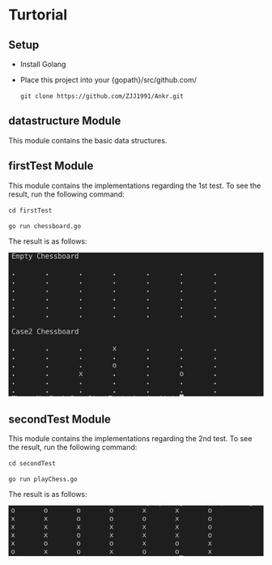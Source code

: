 # Turtorial

## Setup

* Install Golang
* Place this project into your {gopath}/src/github.com/

    `git clone https://github.com/ZJJ1991/Ankr.git`

## datastructure Module
This module contains the basic data structures.


## firstTest Module
This module contains the implementations regarding the 1st test. To see the result, run the following command:

`cd firstTest`

`go run chessboard.go`

The result is as follows:

![images](images/1st.png)

## secondTest Module
This module contains the implementations regarding the 2nd test. To see the result, run the following command:

`cd secondTest`

`go run playChess.go`

The result is as follows:

![images](images/2nd.png)
